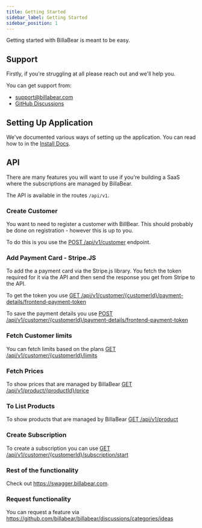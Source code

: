 ```yaml
---
title: Getting Started
sidebar_label: Getting Started
sidebar_position: 1
---
```

Getting started with BillaBear is meant to be easy.

## Support

Firstly, if you're struggling at all please reach out and we'll help you.

You can get support from:

* support@billabear.com
* [GitHub Discussions](https://github.com/billabear/billabear/discussions/categories/q-a)

## Setting Up Application

We've documented various ways of setting up the application. You can read how to in the [Install Docs](../install/).

## API 

There are many features you will want to use if you're building a SaaS where the subscriptions are managed by BillaBear.

The API is available in the routes `/api/v1`.

### Create Customer

You want to need to register a customer with BillBear. This should probably be done on registration - however this is up to you.

To do this is you use the [POST /api/v1/customer](https://swagger.billabear.com/#tag/Customers/operation/createCustomer) endpoint.

### Add Payment Card - Stripe.JS

To add the a payment card via the Stripe.js library. You fetch the token required for it via the API and then send the response you get from Stripe to the API.

To get the token you use [GET /api/v1/customer/{customerId}/payment-details/frontend-payment-token](https://swagger.billabear.com/#tag/PaymentDetails/operation/startFrontendPaymentDetails)

To save the payment details you use [POST /api/v1/customer/{customerId}/payment-details/frontend-payment-token](https://swagger.billabear.com/#tag/PaymentDetails/operation/completeFrontendPaymentDetails)

### Fetch Customer limits

You can fetch limits based on the plans [GET /api/v1/customer/{customerId}/limits](https://swagger.billabear.com/#tag/Customers/operation/showCustomerLimitsById)

### Fetch Prices

To show prices that are managed by BillaBear [GET /api/v1/product/{productId}/price](https://swagger.billabear.com/#tag/Prices/operation/listPrice)

### To List Products

To show products that are managed by BillaBear [GET /api/v1/product](https://swagger.billabear.com/#tag/Products/operation/listProduct)

### Create Subscription

To create a subscription you can use [GET /api/v1/customer/{customerId}/subscription/start](https://swagger.billabear.com/#tag/Subscriptions/operation/customerStartSubscription)

### Rest of the functionality

Check out https://swagger.billabear.com.

### Request functionality

You can request a feature via https://github.com/billabear/billabear/discussions/categories/ideas